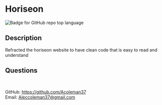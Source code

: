 # Horiseon
![Badge for GitHub repo top language](https://img.shields.io/github/languages/top/Acoleman37/employee-db?style=flat&logo=appveyor)
## Description
  
Refracted the horiseon website to have clean code that is easy to read and understand

## Questions

 </br>
  
GitHub: https://github.com/Acoleman37 </br>
Email: Aleccoleman37@gmail.com
